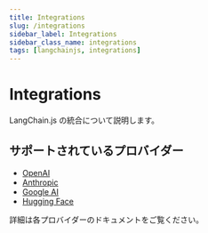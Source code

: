```yaml
---
title: Integrations
slug: /integrations
sidebar_label: Integrations
sidebar_class_name: integrations
tags: [langchainjs, integrations]
---
```


# Integrations

LangChain.js の統合について説明します。

## サポートされているプロバイダー

- [OpenAI](/integrations/provider/openai)
- [Anthropic](/integrations/provider/anthropic)
- [Google AI](/integrations/provider/google-ai)
- [Hugging Face](/integrations/provider/hugging-face)

詳細は各プロバイダーのドキュメントをご覧ください。
